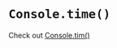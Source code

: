 # ```Console.time()```
Check out [Console.tim\(\)](https://developer.mozilla.org/en-US/docs/Web/API/Console/time)